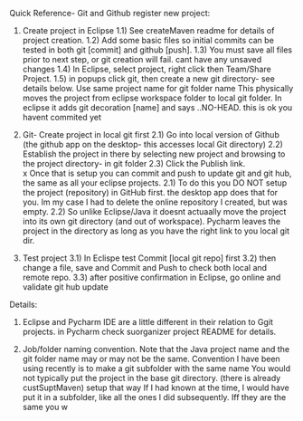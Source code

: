 Quick Reference- Git and Github register new project:
1) Create project in Eclipse
	1.1) See createMaven readme for details of project creation.
	1.2) Add some basic files so initial commits can be tested in both git [commit] and github [push].
	1.3) You must save all files prior to next step, or git creation will fail.  cant have any unsaved changes
	1.4) In Eclipse, select project, right click then Team/Share Project.
	1.5) in popups click git, then create a new git directory- see details below. 
		Use same project name for git folder name
	  	This physically moves the project from eclipse workspace folder to local git folder.
	  	In eclipse it adds git decoration [name] and says ..NO-HEAD.  this is ok you havent commited yet
	  	
2) Git- Create project in local git first
	2.1) Go into local version of Github (the github app on the desktop- this accesses local Git directory)
	2.2) Establish the project in there by selecting new project and browsing to the project directory- in git folder
	2.3) Click the Publish link.  
	x
	Once that is setup you can commit and push to update git and git hub,
the same as all your eclipse projects.
    2.1) To do this you DO NOT setup the project (repository) in GitHub first.  the desktop app does
    that for you.  Im my case I had to delete the online repository I created, but was empty.
    2.2) So unlike Eclipse/Java it doesnt actuaally move the project into its own git directory (and out of workspace).  Pycharm
    leaves the project in the directory as long as you have the right link to you local git dir.

3) Test project
	3.1) In Eclispe test Commit [local git repo] first
	3.2) then change a file, save and Commit and Push to check both local and remote repo.
	3.3) after positive confirmation in Eclipse, go online and validate git hub update

Details:
1) Eclipse and Pycharm IDE are a little different in their relation to Ggit projects.  in Pycharm check suorganizer project 
README for details.

2) Job/folder naming convention.  Note that the Java project name and the git folder name may or may not be the same. 
	Convention I have been using recently is to make a git subfolder with the same name 
	You would not typically put the project in the base git directory. (there is already custSuptMaven) setup that way
	If I had known at the time, I would have put it in a subfolder, like all the ones I did subsequently.
	Iff they are the same you w
